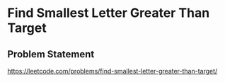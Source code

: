 # Find Smallest Letter Greater Than Target

## Problem Statement
https://leetcode.com/problems/find-smallest-letter-greater-than-target/